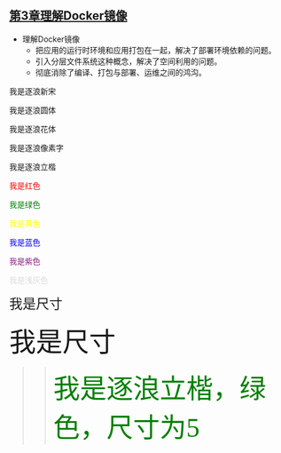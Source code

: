 


## [第3章理解Docker镜像](docs/第1章%20.md "第3章 理解Docker镜像")
* 理解Docker镜像
    * 把应用的运行时环境和应用打包在一起，解决了部署环境依赖的问题。
    * 引入分层文件系统这种概念，解决了空间利用的问题。
    * 彻底消除了编译、打包与部署、运维之间的鸿沟。




<font face="逐浪新宋">我是逐浪新宋</font>

<font face="逐浪圆体">我是逐浪圆体</font>

<font face="逐浪花体">我是逐浪花体</font>

<font face="逐浪像素字">我是逐浪像素字</font>

<font face="逐浪立楷">我是逐浪立楷</font>

<font color=red>我是红色</font>

<font color=#008000>我是绿色</font>

<font color=yellow>我是黄色</font>

<font color=Blue>我是蓝色</font>

<font color= #871F78>我是紫色</font>

<font color= #DCDCDC>我是浅灰色</font>

<font size=5>我是尺寸</font>

<font size=10>我是尺寸</font> 
> ><font face="逐浪立楷" color=green size=10>我是逐浪立楷，绿色，尺寸为5</font> 
























